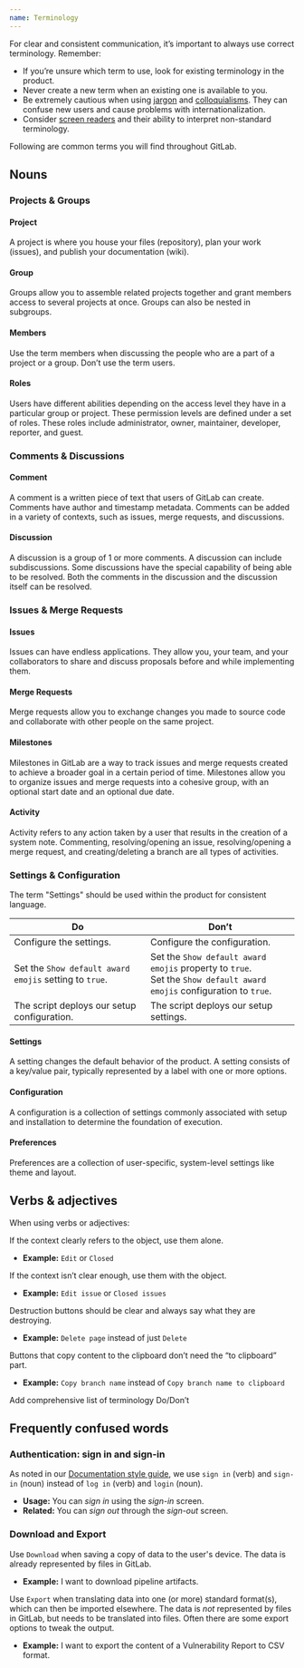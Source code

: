 ```yaml
---
name: Terminology
---
```


For clear and consistent communication, it’s important to always use correct terminology. Remember:

- If you’re unsure which term to use, look for existing terminology in the product.
- Never create a new term when an existing one is available to you.
- Be extremely cautious when using [jargon](https://examples.yourdictionary.com/examples-of-jargon.html) and [colloquialisms](https://www.quickanddirtytips.com/education/grammar/writing-with-slang). They can confuse new users and cause problems with internationalization.
- Consider [screen readers](https://accessibility.blog.gov.uk/2017/02/08/advice-for-creating-content-that-works-well-with-screen-readers/) and their ability to interpret non-standard terminology.

Following are common terms you will find throughout GitLab.

## Nouns

### Projects & Groups

#### Project

A project is where you house your files (repository), plan your work (issues), and publish your documentation (wiki).

#### Group

Groups allow you to assemble related projects together and grant members access to several projects at once. Groups can also be nested in subgroups.

#### Members

Use the term members when discussing the people who are a part of a project or a group. Don’t use the term users.

#### Roles

Users have different abilities depending on the access level they have in a particular group or project. These permission levels are defined under a set of roles. These roles include administrator, owner, maintainer, developer, reporter, and guest.

### Comments & Discussions

#### Comment

A comment is a written piece of text that users of GitLab can create. Comments have author and timestamp metadata. Comments can be added in a variety of contexts, such as issues, merge requests, and discussions.

#### Discussion

A discussion is a group of 1 or more comments. A discussion can include subdiscussions. Some discussions have the special capability of being able to be resolved. Both the comments in the discussion and the discussion itself can be resolved.

### Issues & Merge Requests

#### Issues

Issues can have endless applications. They allow you, your team, and your collaborators to share and discuss proposals before and while implementing them.

#### Merge Requests

Merge requests allow you to exchange changes you made to source code and collaborate with other people on the same project.

#### Milestones

Milestones in GitLab are a way to track issues and merge requests created to achieve a broader goal in a certain period of time. Milestones allow you to organize issues and merge requests into a cohesive group, with an optional start date and an optional due date.

#### Activity

Activity refers to any action taken by a user that results in the creation of a system note. Commenting, resolving/opening an issue, resolving/opening a merge request, and creating/deleting a branch are all types of activities.

### Settings & Configuration

The term "Settings" should be used within the product for consistent language.

| Do  | Don’t |
| --- |  ---  |
| Configure the settings. | Configure the configuration. |
| Set the `Show default award emojis` setting to `true`.  | Set the `Show default award emojis` property to `true`.<br />Set the `Show default award emojis` configuration to `true`. |
| The script deploys our setup configuration. | The script deploys our setup settings. |

#### Settings

A setting changes the default behavior of the product. A setting consists of a key/value pair, typically represented by a label with one or more options.

#### Configuration

A configuration is a collection of settings commonly associated with setup and installation to determine the foundation of execution.

#### Preferences

Preferences are a collection of user-specific, system-level settings like theme and layout.

## Verbs & adjectives

When using verbs or adjectives:

If the context clearly refers to the object, use them alone.
- **Example:** `Edit` or `Closed`

If the context isn’t clear enough, use them with the object.
- **Example:** `Edit issue` or `Closed issues`

Destruction buttons should be clear and always say what they are destroying.
- **Example:** `Delete page` instead of just `Delete`

Buttons that copy content to the clipboard don’t need the “to clipboard” part.
- **Example:** `Copy branch name` instead of `Copy branch name to clipboard`

<todo>Add comprehensive list of terminology Do/Don’t</todo>

## Frequently confused words

### Authentication: sign in and sign-in

As noted in our [Documentation style guide](https://docs.gitlab.com/ee/development/documentation/styleguide.html#other-terms),
we use `sign in` (verb) and `sign-in` (noun) instead of
`log in` (verb) and `login` (noun).

- **Usage:** You can _sign in_ using the _sign-in_ screen.
- **Related:** You can _sign out_ through the _sign-out_ screen.

### Download and Export

Use `Download` when saving a copy of data to the user's device. The data is already represented by files in GitLab.

- **Example:** I want to download pipeline artifacts.

Use `Export` when translating data into one (or more) standard format(s), which can then be imported elsewhere.
The data is _not_ represented by files in GitLab, but needs to be translated into files. Often there are some export
options to tweak the output. 

- **Example:** I want to export the content of a Vulnerability Report to CSV format.
